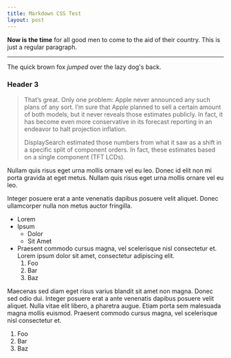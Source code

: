 ```yaml
---
title: Markdown CSS Test
layout: post
---
```


**Now is the time** for all good men to come to the
aid of their country. This is just a regular paragraph.

---

The quick brown fox _jumped_ over the lazy dog's back.

### Header 3

> That’s great. Only one problem: Apple never announced any such plans of any sort. I’m sure that Apple planned to sell a certain amount of both models, but it never reveals those estimates publicly. In fact, it has become even more conservative in its forecast reporting in an endeavor to halt projection inflation.
>
> DisplaySearch estimated those numbers from what it saw as a shift in a specific split of component orders. In fact, these estimates based on a single component (TFT LCDs).

Nullam quis risus eget urna mollis ornare vel eu leo. Donec id elit non mi porta gravida at eget metus. Nullam quis risus eget urna mollis ornare vel eu leo.

Integer posuere erat a ante venenatis dapibus posuere velit aliquet. Donec ullamcorper nulla non metus auctor fringilla.

* Lorem
* Ipsum
	- Dolor
	- Sit Amet
* Praesent commodo cursus magna, vel scelerisque nisl consectetur et. Lorem ipsum dolor sit amet, consectetur adipiscing elit.
	1. Foo
	2. Bar
	3. Baz

Maecenas sed diam eget risus varius blandit sit amet non magna. Donec sed odio dui. Integer posuere erat a ante venenatis dapibus posuere velit aliquet. Nulla vitae elit libero, a pharetra augue. Etiam porta sem malesuada magna mollis euismod. Praesent commodo cursus magna, vel scelerisque nisl consectetur et.

1. Foo
2. Bar
3. Baz